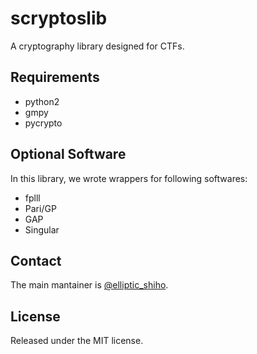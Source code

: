 scryptoslib
============

A cryptography library designed for CTFs.

## Requirements
* python2
* gmpy
* pycrypto

## Optional Software
In this library, we wrote wrappers for following softwares:

* fplll
* Pari/GP
* GAP
* Singular

## Contact
The main mantainer is [@elliptic_shiho](https://twitter.com/elliptic_shiho).

## License
Released under the MIT license.
